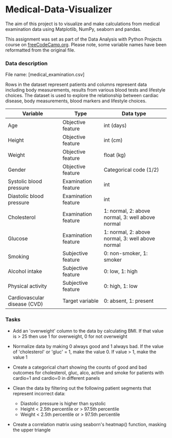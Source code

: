 # Medical-Data-Visualizer

The aim of this project is to visualize and make calculations from medical examination data using Matplotlib, NumPy, seaborn and pandas. 

This assignment was set as part of the Data Analysis with Python Projects course on [freeCodeCamp.org](https://www.freecodecamp.org/learn/data-analysis-with-python/data-analysis-with-python-projects/medical-data-visualizer). Please note, some variable names have been reformatted from the original file.

### Data description

File name: [medical_examination.csv]

Rows in the dataset represent patients and columns represent data including body measurements, results from various blood tests and lifestyle choices. The dataset is used to explore the relationship between cardiac disease, body measurements, blood markers and lifestyle choices.

|Variable|Type|Data type|
|-------|-------------|----------|
|Age|Objective feature|int (days)|
|Height|Objective feature|int (cm)|
|Weight|Objective feature|float (kg)|
|Gender|Objective feature|Categorical code (1/2)|
|Systolic blood pressure|Examination feature|int|
|Diastolic blood pressure|Examination feature|int|
|Cholesterol|Examination feature|1: normal, 2: above normal, 3: well above normal|
|Glucose|Examination feature|1: normal, 2: above normal, 3: well above normal|
|Smoking|Subjective feature|0: non-smoker, 1: smoker|
|Alcohol intake|Subjective feature|0: low, 1: high|
|Physical activity|Subjective feature|0: high, 1: low|
|Cardiovascular disease (CVD)|Target variable|0: absent, 1: present|

### Tasks

* Add an 'overweight' column to the data by calculating BMI. If that value is > 25 then use 1 for overweight, 0 for not overweight
* Normalize data by making 0 always good and 1 always bad. If the value of 'cholesterol' or 'gluc' = 1, make the value 0. If value > 1, make the value 1
* Create a categorical chart showing the counts of good and bad outcomes for cholesterol, gluc, alco, active and smoke for patients with cardio=1 and cardio=0 in different panels

* Clean the data by filtering out the following patient segments that represent incorrect data:
  * Diastolic pressure is higher than systolic
  * Height < 2.5th percentile or > 97.5th percentile
  * Weight < 2.5th percentile or > 97.5th percentile
  
* Create a correlation matrix using seaborn's heatmap() function, masking the upper triangle
